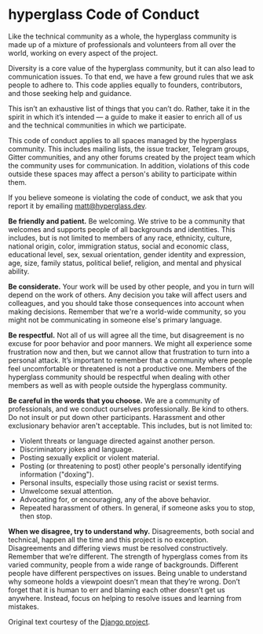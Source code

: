 # hyperglass Code of Conduct

Like the technical community as a whole, the hyperglass community is made up of a mixture of professionals and volunteers from all over the world, working on every aspect of the project.

Diversity is a core value of the hyperglass community, but it can also lead to communication issues. To that end, we have a few ground rules that we ask people to adhere to. This code applies equally to founders, contributors, and those seeking help and guidance.

This isn’t an exhaustive list of things that you can’t do. Rather, take it in the spirit in which it’s intended — a guide to make it easier to enrich all of us and the technical communities in which we participate.

This code of conduct applies to all spaces managed by the hyperglass community. This includes mailing lists, the issue tracker, Telegram groups, Gitter communities, and any other forums created by the project team which the community uses for communication. In addition, violations of this code outside these spaces may affect a person's ability to participate within them.

If you believe someone is violating the code of conduct, we ask that you report it by emailing [matt@hyperglass.dev](mailto:matt@hyperglass.dev).

**Be friendly and patient.** Be welcoming. We strive to be a community that welcomes and supports people of all backgrounds and identities. This includes, but is not limited to members of any race, ethnicity, culture, national origin, color, immigration status, social and economic class, educational level, sex, sexual orientation, gender identity and expression, age, size, family status, political belief, religion, and mental and physical ability.

**Be considerate.** Your work will be used by other people, and you in turn will depend on the work of others. Any decision you take will affect users and colleagues, and you should take those consequences into account when making decisions. Remember that we're a world-wide community, so you might not be communicating in someone else's primary language.

**Be respectful.** Not all of us will agree all the time, but disagreement is no excuse for poor behavior and poor manners. We might all experience some frustration now and then, but we cannot allow that frustration to turn into a personal attack. It’s important to remember that a community where people feel uncomfortable or threatened is not a productive one. Members of the hyperglass community should be respectful when dealing with other members as well as with people outside the hyperglass community.

**Be careful in the words that you choose.** We are a community of professionals, and we conduct ourselves professionally. Be kind to others. Do not insult or put down other participants. Harassment and other exclusionary behavior aren't acceptable. This includes, but is not limited to:

- Violent threats or language directed against another person.
- Discriminatory jokes and language.
- Posting sexually explicit or violent material.
- Posting (or threatening to post) other people's personally identifying information ("doxing").
- Personal insults, especially those using racist or sexist terms.
- Unwelcome sexual attention.
- Advocating for, or encouraging, any of the above behavior.
- Repeated harassment of others. In general, if someone asks you to stop, then stop.

**When we disagree, try to understand why.** Disagreements, both social and technical, happen all the time and this project is no exception. Disagreements and differing views must be resolved constructively. Remember that we’re different. The strength of hyperglass comes from its varied community, people from a wide range of backgrounds. Different people have different perspectives on issues. Being unable to understand why someone holds a viewpoint doesn’t mean that they’re wrong. Don’t forget that it is human to err and blaming each other doesn’t get us anywhere. Instead, focus on helping to resolve issues and learning from mistakes.

Original text courtesy of the [Django project](https://www.djangoproject.com/conduct/).
